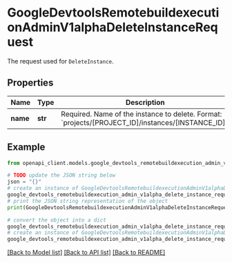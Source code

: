 # GoogleDevtoolsRemotebuildexecutionAdminV1alphaDeleteInstanceRequest

The request used for `DeleteInstance`.

## Properties

Name | Type | Description | Notes
------------ | ------------- | ------------- | -------------
**name** | **str** | Required. Name of the instance to delete. Format: &#x60;projects/[PROJECT_ID]/instances/[INSTANCE_ID]&#x60;. | [optional] 

## Example

```python
from openapi_client.models.google_devtools_remotebuildexecution_admin_v1alpha_delete_instance_request import GoogleDevtoolsRemotebuildexecutionAdminV1alphaDeleteInstanceRequest

# TODO update the JSON string below
json = "{}"
# create an instance of GoogleDevtoolsRemotebuildexecutionAdminV1alphaDeleteInstanceRequest from a JSON string
google_devtools_remotebuildexecution_admin_v1alpha_delete_instance_request_instance = GoogleDevtoolsRemotebuildexecutionAdminV1alphaDeleteInstanceRequest.from_json(json)
# print the JSON string representation of the object
print(GoogleDevtoolsRemotebuildexecutionAdminV1alphaDeleteInstanceRequest.to_json())

# convert the object into a dict
google_devtools_remotebuildexecution_admin_v1alpha_delete_instance_request_dict = google_devtools_remotebuildexecution_admin_v1alpha_delete_instance_request_instance.to_dict()
# create an instance of GoogleDevtoolsRemotebuildexecutionAdminV1alphaDeleteInstanceRequest from a dict
google_devtools_remotebuildexecution_admin_v1alpha_delete_instance_request_from_dict = GoogleDevtoolsRemotebuildexecutionAdminV1alphaDeleteInstanceRequest.from_dict(google_devtools_remotebuildexecution_admin_v1alpha_delete_instance_request_dict)
```
[[Back to Model list]](../README.md#documentation-for-models) [[Back to API list]](../README.md#documentation-for-api-endpoints) [[Back to README]](../README.md)


